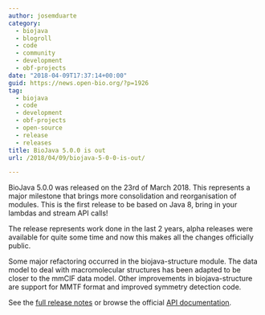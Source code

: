 ```yaml
---
author: josemduarte
category:
  - biojava
  - blogroll
  - code
  - community
  - development
  - obf-projects
date: "2018-04-09T17:37:14+00:00"
guid: https://news.open-bio.org/?p=1926
tag:
  - biojava
  - code
  - development
  - obf-projects
  - open-source
  - release
  - releases
title: BioJava 5.0.0 is out
url: /2018/04/09/biojava-5-0-0-is-out/

---
```

BioJava 5.0.0 was released on the 23rd of March 2018. This represents a major milestone that brings more consolidation and reorganisation of modules. This is the first release to be based on Java 8, bring in your lambdas and stream API calls!

The release represents work done in the last 2 years, alpha releases were available for quite some time and now this makes all the changes officially public.

Some major refactoring occurred in the biojava-structure module. The data model to deal with macromolecular structures has been adapted to be closer to the mmCIF data model. Other improvements in biojava-structure are support for MMTF format and improved symmetry detection code.

See the [full release notes](https://github.com/biojava/biojava/releases/tag/biojava-5.0.0) or browse the official [API documentation](http://biojava.org/docs/api/).
